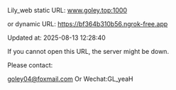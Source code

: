 Lily_web static URL: www.goley.top:1000

or dynamic URL: https://bf364b310b56.ngrok-free.app

Updated at: 2025-08-13 12:28:40

If you cannot open this URL, the server might be down.

Please contact: 

goley04@foxmail.com Or Wechat:GL_yeaH